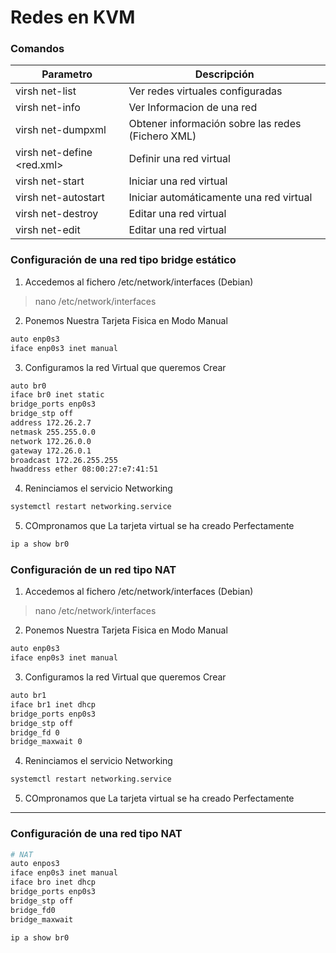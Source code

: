 # Redes en KVM

### Comandos 


| Parametro                  | Descripción                                        |
|----------------------------|----------------------------------------------------|
| virsh net-list             | Ver redes virtuales configuradas                   |
| virsh net-info <red>       | Ver Informacion de una red                         |
| virsh net-dumpxml <red>    | Obtener información sobre las redes (Fichero XML)  |
| virsh net-define <red.xml> | Definir una red virtual                            |
| virsh net-start <red>      | Iniciar una red virtual                            |
| virsh net-autostart <red>  | Iniciar automáticamente una red virtual            |
| virsh net-destroy <red>    | Editar una red virtual                             |
| virsh net-edit <red>       | Editar una red virtual                             |




### Configuración de una red tipo bridge estático


1. Accedemos al fichero /etc/network/interfaces (Debian)

> nano /etc/network/interfaces


2. Ponemos Nuestra Tarjeta Fisica en Modo Manual
   
```bash
auto enp0s3
iface enp0s3 inet manual
```

3. Configuramos la red Virtual que queremos Crear



```bash
auto br0
iface br0 inet static
bridge_ports enp0s3 
bridge_stp off
address 172.26.2.7
netmask 255.255.0.0 
network 172.26.0.0
gateway 172.26.0.1
broadcast 172.26.255.255
hwaddress ether 08:00:27:e7:41:51
```

4. Reninciamos el servicio Networking

```bash
systemctl restart networking.service
```

5. COmpronamos que La tarjeta virtual se ha creado Perfectamente


```bash
ip a show br0
```


### Configuración de un red tipo NAT



1. Accedemos al fichero /etc/network/interfaces (Debian)

> nano /etc/network/interfaces


2. Ponemos Nuestra Tarjeta Fisica en Modo Manual
   
```bash
auto enp0s3
iface enp0s3 inet manual
```

3. Configuramos la red Virtual que queremos Crear

```bash
auto br1
iface br1 inet dhcp
bridge_ports enp0s3 
bridge_stp off
bridge_fd 0
bridge_maxwait 0
```

4. Reninciamos el servicio Networking

```bash
systemctl restart networking.service
```

5. COmpronamos que La tarjeta virtual se ha creado Perfectamente





***
### Configuración de una red tipo NAT
```bash
# NAT
auto enpos3
iface enp0s3 inet manual 
iface bro inet dhcp
bridge_ports enp0s3 
bridge_stp off 
bridge_fd0
bridge_maxwait
```

```bash
ip a show br0
```
